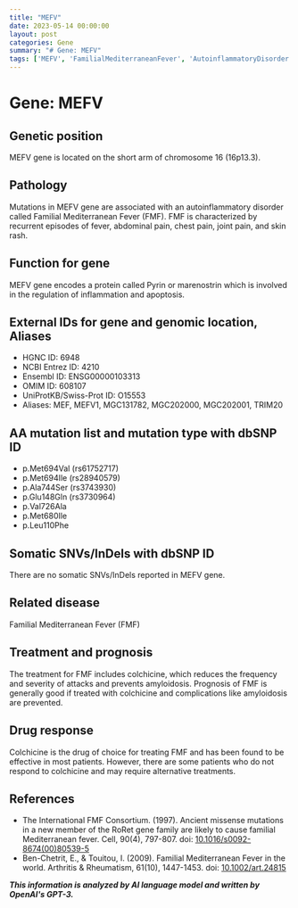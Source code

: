 ```yaml
---
title: "MEFV"
date: 2023-05-14 00:00:00
layout: post
categories: Gene
summary: "# Gene: MEFV"
tags: ['MEFV', 'FamilialMediterraneanFever', 'AutoinflammatoryDisorder', 'Pyrin', 'Colchicine', 'Mutation', 'Treatment', 'Prognosis']
---
```


# Gene: MEFV

## Genetic position
MEFV gene is located on the short arm of chromosome 16 (16p13.3).

## Pathology
Mutations in MEFV gene are associated with an autoinflammatory disorder called Familial Mediterranean Fever (FMF). FMF is characterized by recurrent episodes of fever, abdominal pain, chest pain, joint pain, and skin rash.

## Function for gene
MEFV gene encodes a protein called Pyrin or marenostrin which is involved in the regulation of inflammation and apoptosis. 

## External IDs for gene and genomic location, Aliases
- HGNC ID: 6948
- NCBI Entrez ID: 4210
- Ensembl ID: ENSG00000103313
- OMIM ID: 608107
- UniProtKB/Swiss-Prot ID: O15553
- Aliases: MEF, MEFV1, MGC131782, MGC202000, MGC202001, TRIM20

## AA mutation list and mutation type with dbSNP ID
- p.Met694Val (rs61752717)
- p.Met694Ile (rs28940579)
- p.Ala744Ser (rs3743930)
- p.Glu148Gln (rs3730964)
- p.Val726Ala
- p.Met680Ile
- p.Leu110Phe

## Somatic SNVs/InDels with dbSNP ID
There are no somatic SNVs/InDels reported in MEFV gene.

## Related disease
Familial Mediterranean Fever (FMF)

## Treatment and prognosis
The treatment for FMF includes colchicine, which reduces the frequency and severity of attacks and prevents amyloidosis. Prognosis of FMF is generally good if treated with colchicine and complications like amyloidosis are prevented.

## Drug response
Colchicine is the drug of choice for treating FMF and has been found to be effective in most patients. However, there are some patients who do not respond to colchicine and may require alternative treatments.

## References
- The International FMF Consortium. (1997). Ancient missense mutations in a new member of the RoRet gene family are likely to cause familial Mediterranean fever. Cell, 90(4), 797-807. doi: [10.1016/s0092-8674(00)80539-5](https://doi.org/10.1016/s0092-8674(00)80539-5)
- Ben-Chetrit, E., & Touitou, I. (2009). Familial Mediterranean Fever in the world. Arthritis & Rheumatism, 61(10), 1447-1453. doi: [10.1002/art.24815](https://doi.org/10.1002/art.24815)

**_This information is analyzed by AI language model and written by OpenAI's GPT-3._**